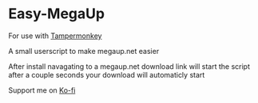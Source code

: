 # Easy-MegaUp

For use with <a href="https://www.tampermonkey.net/">Tampermonkey</a>

A small userscript to make megaup.net easier

After install navagating to a megaup.net download link will start the script after a couple seconds your download will automaticly start

<p>Support me on <a href="Ko-fi.com/rejaad" target="_blank" rel="noopener noreferrer">Ko-fi</p>
